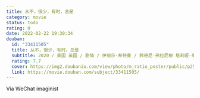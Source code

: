 ```yaml
---
title: 从不，很少，有时，总是
category: movie
status: todo
rating: 0
date: 2022-02-22 19:30:34
douban:
  id: "33411505"
  title: 从不，很少，有时，总是
  subtitle: 2020 / 美国 英国 / 剧情 / 伊丽莎·希特曼 / 茜德尼·弗拉尼根 塔莉娅·莱德
  rating: 7.7
  cover: https://img2.doubanio.com/view/photo/m_ratio_poster/public/p2588279882.jpg
  link: https://movie.douban.com/subject/33411505/
---
```


Via WeChat imaginist 